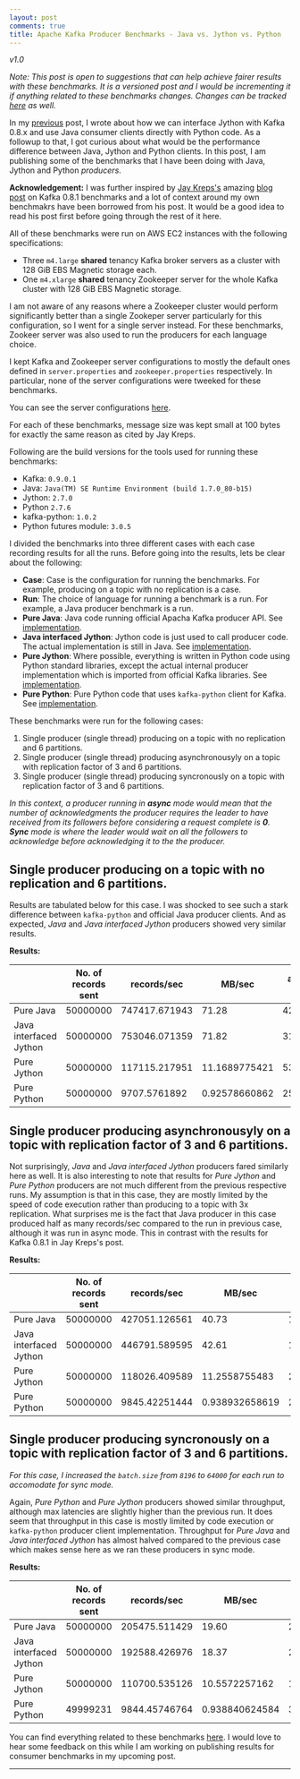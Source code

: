 ```yaml
---
layout: post
comments: true
title: Apache Kafka Producer Benchmarks - Java vs. Jython vs. Python
---
```

*v1.0*

*Note: This post is open to suggestions that can help achieve fairer results with these benchmarks. It is a versioned post and I would be incrementing it if anything related to these benchmarks changes. Changes can be tracked [here](https://github.com/mrafayaleem/mrafayaleem.github.io) as well.*

In my [previous](http://mrafayaleem.com/2016/03/19/interfacing-jython-with-kafka/) post, I wrote about how we can interface Jython with Kafka 0.8.x and use Java consumer clients directly with Python code. As a followup to that, I got curious about what would be the performance difference between Java, Jython and Python clients. In this post, I am publishing some of the benchmarks that I have been doing with Java, Jython and Python *producers*. 

**Acknowledgement:** I was further inspired by [Jay Kreps's](https://twitter.com/jaykreps) amazing [blog post](https://engineering.linkedin.com/kafka/benchmarking-apache-kafka-2-million-writes-second-three-cheap-machines) on Kafka 0.8.1 benchmarks and a lot of context around my own benchmakrs have been borrowed from his post. It would be a good idea to read his post first before going through the rest of it here. 

All of these benchmarks were run on AWS EC2 instances with the following specifications:

- Three `m4.large` **shared** tenancy Kafka broker servers as a cluster with 128 GiB EBS Magnetic storage each.
- One `m4.xlarge` **shared** tenancy Zookeeper server for the whole Kafka cluster with 128 GiB EBS Magnetic storage.

I am not aware of any reasons where a Zookeeper cluster would perform significantly better than a single Zookeper server particularly for this configuration, so I went for a single server instead. For these benchmarks, Zookeer server was also used to run the producers for each language choice.

I kept Kafka and Zookeeper server configurations to mostly the default ones defined in `server.properties` and `zookeeper.properties` respectively. In particular, none of the server configurations were tweeked for these benchmarks.

You can see the server configurations [here](https://github.com/mrafayaleem/kafka-jython/tree/master/config).

For each of these benchmarks, message size was kept small at 100 bytes for exactly the same reason as cited by Jay Kreps.

Following are the build versions for the tools used for running these benchmarks:

- Kafka: `0.9.0.1`
- Java: `Java(TM) SE Runtime Environment (build 1.7.0_80-b15)`
- Jython: `2.7.0`
- Python `2.7.6`
- kafka-python: `1.0.2`
- Python futures module: `3.0.5`

I divided the benchmarks into three different cases with each case recording results for all the runs. Before going into the results, lets be clear about the following:

- **Case**: Case is the configuration for running the benchmarks. For example, producing on a topic with no replication is a case.
- **Run**: The choice of language for running a benchmark is a run. For example, a Java producer benchmark is a run.
- **Pure Java**: Java code running official Apacha Kafka producer API. See [implementation](https://github.com/mrafayaleem/kafka-jython/blob/master/benchmarks/src/main/java/kafkajython/benchmarks/ProducerPerformance.java).
- **Java interfaced Jython**: Jython code is just used to call producer code. The actual implementation is still in Java. See [implementation](https://github.com/mrafayaleem/kafka-jython/blob/master/benchmarks/src/main/jython/java_interfaced_jython_prodcuer.py).
- **Pure Jython**: Where possible, everything is written in Python code using Python standard libraries, except the actual internal producer implementation which is imported from official Kafka libraries. See [implementation](https://github.com/mrafayaleem/kafka-jython/blob/master/benchmarks/src/main/jython/producer_performance.py).
- **Pure Python**: Pure Python code that uses `kafka-python` client for Kafka. See [implementation](https://github.com/mrafayaleem/kafka-jython/blob/master/benchmarks/src/main/python/producer_performance.py).

These benchmarks were run for the following cases:

1. Single producer (single thread) producing on a topic with no replication and 6 partitions.
2. Single producer (single thread) producing asynchronousyly on a topic with replication factor of 3 and 6 partitions.
3. Single producer (single thread) producing syncronously on a topic with replication factor of 3 and 6 partitions.

*In this context, a producer running in **async** mode would mean that the number of acknowledgments the producer requires the leader to have received from its followers before considering a request complete is **0**. **Sync** mode is where the leader would wait on all the followers to acknowledge before acknowledging it to the the producer.*

## Single producer producing on a topic with no replication and 6 partitions.
Results are tabulated below for this case. I was shocked to see such a stark difference between `kafka-python` and official Java producer clients. And as expected, *Java* and *Java interfaced  Jython* producers showed very similar results.


**Results:**

| | No. of records sent | records/sec | MB/sec | avg latency (ms) | max latency (ms) | 50th (ms) | 95th (ms) | 99th (ms) | 99.9th (ms) |
--- | --- | --- | --- | --- | --- | --- | --- | --- | --- |
Pure Java | 50000000 | 747417.671943 | 71.28 | 429.34 | 2828.00 | 265 | 1251 | 1817 | 2497
Java interfaced Jython | 50000000 | 753046.071359 | 71.82 | 310.54 | 2189.00 | 1 | 1416 | 1798 | 1798
Pure Jython | 50000000 | 117115.217951 | 11.1689775421 | 53.95983326 | 4088.0 | 2 | 328 | 1108 | 3262
Pure Python | 50000000 | 9707.5761892 | 0.92578660862 | 25.82151426 | 1334.0 | 26 | 44 | 54 | 226

## Single producer producing asynchronousyly on a topic with replication factor of 3 and 6 partitions.

Not surprisingly, *Java* and *Java interfaced Jython* producers fared similarly here as well. It is also interesting to note that results for *Pure Jython* and *Pure Python* producers are not much different from the previous respective runs. My assumption is that in this case, they are mostly limited by the speed of code execution rather than producing to a topic with 3x replication. What surprises me is the fact that Java producer in this case produced half as many records/sec compared to the run in previous case, although it was run in async mode. This in contrast with the results for Kafka 0.8.1 in Jay Kreps's post.

**Results:**

| | No. of records sent | records/sec | MB/sec | avg latency (ms) | max latency (ms) | 50th (ms) | 95th (ms) | 99th (ms) | 99.9th (ms) |
--- | --- | --- | --- | --- | --- | --- | --- | --- | --- |
Pure Java | 50000000 | 427051.126561 | 40.73 | 1160.60 | 7428.00 | 459 | 4282 | 6288 | 7266
Java interfaced Jython | 50000000 | 446791.589595 | 42.61 | 1032.90 | 5925.00 | 219 | 4602 | 5595 | 5852
Pure Jython | 50000000 | 118026.409589 | 11.2558755483 | 231.39137682 | 5179.0 | 6 | 982 | 1983 | 4590
Pure Python | 50000000 | 9845.42251444 | 0.938932658619 | 26.58918002 | 1138.0 | 25 | 44 | 59 | 539

## Single producer producing syncronously on a topic with replication factor of 3 and 6 partitions.
*For this case, I increased the `batch.size` from `8196` to `64000` for each run to accomodate for sync mode.* 

Again, *Pure Python* and *Pure Jython* producers showed similar throughput, although max latencies are slightly higher than the previous run. It does seem that throughput in this case is mostly limited by code execution or `kafka-python` producer client implementation. Throughput for *Pure Java* and *Java interfaced Jython* has almost halved compared to the previous case which makes sense here as we ran these producers in sync mode.

**Results:**

| | No. of records sent | records/sec | MB/sec | avg latency (ms) | max latency (ms) | 50th (ms) | 95th (ms) | 99th (ms) | 99.9th (ms) |
--- | --- | --- | --- | --- | --- | --- | --- | --- | --- |
Pure Java | 50000000 | 205475.511429 | 19.60 | 2502.79 | 11165.00 | 1769 | 6741 | 9492 | 10640
Java interfaced Jython | 50000000 | 192588.426976 | 18.37 | 2659.39 | 19267.00 | 751 | 9236 | 14518 | 18843
Pure Jython | 50000000 | 110700.535126 | 10.5572257162 | 1220.20796466 | 7115.0 | 861 | 4770 | 6052 | 6747
Pure Python | 49999231 | 9844.45746764 | 0.938840624584 | 39.2650510365 | 2359.0 | 28 | 57 | 452 | 1108


You can find everything related to these benchmarks [here](https://github.com/mrafayaleem/kafka-jython/tree/master/benchmarks). I would love to hear some feedback on this while I am working on publishing results for consumer benchmarks in my upcoming post.

---
